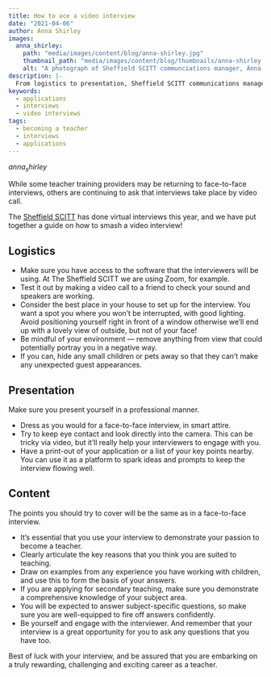 ```yaml
---
title: How to ace a video interview
date: "2021-04-06"
author: Anna Shirley
images:
  anna_shirley:
    path: "media/images/content/blog/anna-shirley.jpg"
    thumbnail_path: "media/images/content/blog/thumbnails/anna-shirley.jpg"
    alt: "A photograph of Sheffield SCITT communciations manager, Anna Shirley"
description: |-
  From logistics to presentation, Sheffield SCITT communications manager Anna Shirley shares her top tips for video interviews. 
keywords:
  - applications
  - interviews
  - video interviews
tags:
  - becoming a teacher
  - interviews
  - applications
---
```


$anna_shirley$

While some teacher training providers may be returning to face-to-face interviews, others are continuing to ask that interviews take place by video call. 

The [Sheffield SCITT](https://www.sheffieldscitt.org.uk/) has done virtual interviews this year, and we have put together a guide on how to smash a video interview!

## Logistics

* Make sure you have access to the software that the interviewers will be using. At The Sheffield SCITT we are using Zoom, for example.
* Test it out by making a video call to a friend to check your sound and speakers are working.
* Consider the best place in your house to set up for the interview. You want a spot you where you won’t be interrupted, with good lighting. Avoid positioning yourself right in front of a window otherwise we’ll end up with a lovely view of outside, but not of your face!
* Be mindful of your environment — remove anything from view that could potentially portray you in a negative way.
* If you can, hide any small children or pets away so that they can’t make any unexpected guest appearances.

## Presentation

Make sure you present yourself in a professional manner.

* Dress as you would for a face-to-face interview, in smart attire.
* Try to keep eye contact and look directly into the camera. This can be tricky via video, but it’ll really help your interviewers to engage with you.
* Have a print-out of your application or a list of your key points nearby. You can use it as a platform to spark ideas and prompts to keep the interview flowing well.

## Content

The points you should try to cover will be the same as in a face-to-face interview.

* It’s essential that you use your interview to demonstrate your passion to become a teacher.
* Clearly articulate the key reasons that you think you are suited to teaching.
* Draw on examples from any experience you have working with children, and use this to form the basis of your answers.
* If you are applying for secondary teaching, make sure you demonstrate a comprehensive knowledge of your subject area.
* You will be expected to answer subject-specific questions, so make sure you are well-equipped to fire off answers confidently.
* Be yourself and engage with the interviewer. And remember that your interview is a great opportunity for you to ask any questions that you have too.

Best of luck with your interview, and be assured that you are embarking on a truly rewarding, challenging and exciting career as a teacher.
